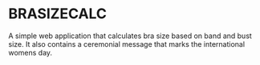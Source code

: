 # BRASIZECALC
A simple web application that calculates bra size based on band and bust size. It also contains a ceremonial message that marks the international womens day.
